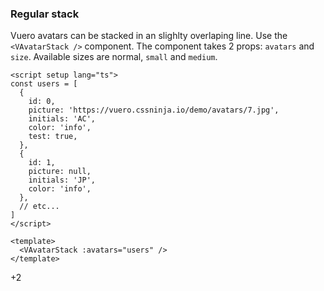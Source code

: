 ### Regular stack

Vuero avatars can be stacked in an slighlty overlaping line.
Use the `<VAvatarStack />` component. The component takes 2 props:
`avatars` and `size`. Available sizes are normal, `small` and `medium`.

<!--code-->

```vue
<script setup lang="ts">
const users = [
  {
    id: 0,
    picture: 'https://vuero.cssninja.io/demo/avatars/7.jpg',
    initials: 'AC',
    color: 'info',
    test: true,
  },
  {
    id: 1,
    picture: null,
    initials: 'JP',
    color: 'info',
  },
  // etc...
]
</script>

<template>
  <VAvatarStack :avatars="users" />
</template>
```

<!--/code-->

<!--example-->
<div class="avatar-stack">
    <VAvatar picture="https://vuero.cssninja.io/demo/avatars/7.jpg" />
    <VAvatar initials="JO" color="info" />
    <VAvatar picture="/images/avatars/svg/vuero-1.svg" />
    <VAvatar picture="https://vuero.cssninja.io/demo/avatars/5.jpg" />
    <VAvatar initials="CP" color="success" />
    <VAvatar picture="https://vuero.cssninja.io/demo/avatars/5.jpg" />
    <div class="v-avatar">
        <span class="avatar is-more">
            <span class="inner">
                <span>+2</span>
            </span>
        </span>
    </div>
</div>

<!--/example-->
